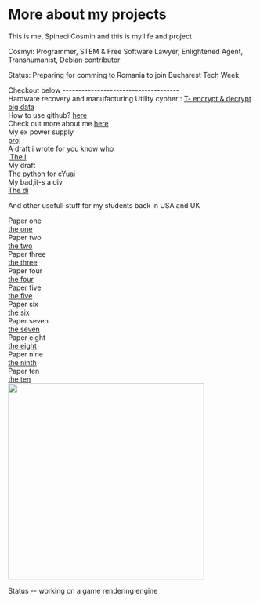 <html>
     
 <head>
     <h1>More about my projects</h1>
        <p>This is me, Spineci Cosmin and this is my life and project</p>
<p>  Cosmyi: Programmer, STEM & Free Software Lawyer, Enlightened Agent, Transhumanist, Debian contributor </p>
<p>Status: Preparing for comming to Romania to join Bucharest Tech Week </p>
Checkout below
  -------------------------------------
 </head>
 <body>
  <div>
   Hardware recovery and manufacturing
  Utility cypher : <a href="https://github.com/drspineci/drspineci.github.io/blob/main/t-encrypting-and-decrypting-files.md" > T- encrypt & decrypt big data  </a>
  </div>
   <div>
How to use github? <a href="https://drspineci.github.io/how-to-use-git.txt" > here</a>
  </div>
 <div>
Check out more about me <a href="https://drspineci.github.io/cv.spineci-PDL.txt" > here</a>
  </div>
<div> My ex power supply </div> <a href="https://drspineci.github.io/power.c" > proj</a> 
<div> A draft i wrote for you know who </div> <a href="https://drspineci.github.io/hot/le_c.pdf" >,The I</a>
<div> My draft </div> <a href="https://drspineci.github.io/hot/le_py.pdf" > The python for cYuai </a>
<div> My bad,it-s a div </div> <a href="https://drspineci.github.io/hot/le_f.pdf" > The di </a>

<p> And other usefull stuff for my students back in USA and UK </p>
<div> Paper one </div> <a href="https://drspineci.github.io/hot/le_c++.pdf" > the one</a> 
<div> Paper two </div> <a href="https://drspineci.github.io/hot/le_g.pdf" > the two</a>
<div> Paper three </div> <a href="https://drspineci.github.io/hot/le_go.pdf" > the three </a>
<div> Paper four </div> <a href="https://drspineci.github.io/hot/le_j.pdf" > the four </a>


<div> Paper five </div> <a href="https://drspineci.github.io/hot/le_java.pdf" > the five </a> 
<div> Paper six </div> <a href="https://drspineci.github.io/hot/le_k.pdf" > the six </a>
<div> Paper seven </div> <a href="https://drspineci.github.io/hot/le_obj.pdf" > the seven </a>
<div> Paper eight </div> <a href="https://drspineci.github.io/hot/le_pe.pdf" > the eight </a>


<div> Paper nine </div> <a href="https://drspineci.github.io/hot/le_s.pdf" > the ninth</a> 
<div> Paper ten </div> <a href="https://drspineci.github.io/hot/le_w.pdf" > the ten</a>


<!--
<p>Under construction </p>
<div> Paper eleven </div> <a href="https://drspineci.github.io/le_py.pdf" > The python for cYuai </a>
<div> Paper twelve </div> <a href="https://drspineci.github.io/le_f.pdf" > The di </a>


<div> Paper thirteen </div> <a href="https://drspineci.github.io/power.c" > proj</a> 
<div> Paper fourteen</div> <a href="https://drspineci.github.io/le_c.pdf" >,The I</a>
<div> Paper fifteen </div> <a href="https://drspineci.github.io/le_py.pdf" > The python for cYuai </a>
<div> Paper sixteen </div> <a href="https://drspineci.github.io/le_f.pdf" > The di </a>

<div> Paper seventeen </div> <a href="https://drspineci.github.io/power.c" > proj</a> 
<div> Paper nineteen </div> <a href="https://drspineci.github.io/le_c.pdf" >,The I</a>
<div> Paper twenty </div> <a href="https://drspineci.github.io/le_py.pdf" > The python for cYuai </a>
-->



</body>  
  
  <section id="about">
      <img src="ii.png" height="400" alt="">
     
  Status 
  -- working on a game rendering engine
    </section>
  </html>

